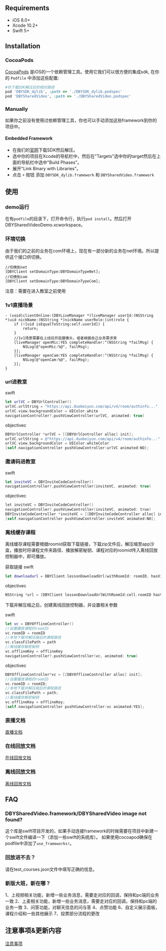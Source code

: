 ## Requirements

- iOS 8.0+
- Xcode 10.2+
- Swift 5+
## Installation

### CocoaPods

[CocoaPods](https://cocoapods.org) 是iOS的一个依赖管理工具。使用它我们可以很方便的集成sdk, 在你的 `Podfile` 中添加这些配置:

```ruby
#你下载SDK解压后的相对路径
pod 'DBYSDK_dylib', :path => './DBYSDK_dylib.podspec'
pod 'DBYSharedVideo', :path => './DBYSharedVideo.podspec'
```
### Manually

如果你之前没有使用过依赖管理工具，你也可以手动添加这些framework到你的项目中。

#### Embedded Framework
- 在我们的[官网](http://docs.duobeiyun.com/ios)下载SDK然后解压。
- 选中你的项目在Xcode的导航栏中，然后在"Targets"选中你的target然后在上面的导航栏中选中"Build Phases"。
- 展开"Link Binary with Libraries"。
- 点击 `+` 按钮 添加 `DBYSDK_dylib.framework` 和 `DBYSharedVideo.framework`

## 使用
### demo运行
在有`podfile`的目录下，打开命令行，执行`pod install`。然后打开DBYSharedVideoDemo.xcworkspace。

### 环境切换
由于我们的之前的业务在com环境上，现在有一部分新的业务在net环境。所以提供这个接口供切换。
```objc
//切换到net
[DBYClient setDomainType:DBYDomainTypeNet];
//切换到com
[DBYClient setDomainType:DBYDomainTypeCom];
```
注意：需要在进入教室之前使用

### 1v1直播场景
```objc
- (void)clientOnline:(DBYLiveManager *)liveManager userId:(NSString *)uid nickName:(NSString *)nickName userRole:(int)role {
    if (![uid isEqualToString:self.userId]) {
        return;
    }
    //1v1场景需要在上线后开启摄像头，或者根据自己业务需求来
    [liveManager openMic:YES completeHandler:^(NSString *failMsg) {
        NSLog(@"openMic:%@", failMsg);
    }];
    [liveManager openCam:YES completeHandler:^(NSString *failMsg) {
        NSLog(@"openCam:%@", failMsg);
    }];
}
```
### url进教室

swift
```swift
let urlVC = DBYUrlController()
urlVC.urlString = "https://api.duobeiyun.com/api/v4/room/authinfo..."
urlVC.view.backgroundColor = UIColor.white
navigationController?.pushViewController(urlVC, animated: true)
```
objectivec
```objectivec
DBYUrlController *urlVC = [[DBYUrlController alloc] init]; 
urlVC.urlString = @"https://api.duobeiyun.com/api/v4/room/authinfo...";
urlVC.view.backgroundColor = UIColor.whiteColor
[self.navigationController pushViewController:urlVC animated:NO];
```
### 邀请码进教室

swift
```swift
let inviteVC = DBYInviteCodeController()
navigationController?.pushViewController(inviteVC, animated: true)
```
objectivec
```objectivec
let inviteVC = DBYInviteCodeController()
navigationController?.pushViewController(inviteVC, animated: true)
DBYInviteCodeController *inviteVC = [[DBYInviteCodeController alloc] init];
[self.navigationController pushViewController:inviteVC animated:NO];
```

### 离线缓存课程

离线缓存课程需要根据roomid获取下载链接，下载zip文件后，解压缩至app沙盒，播放时将课程文件夹路径、播放解密秘钥、课程对应的roomid传入离线回放控制器中，即可播放。

获取链接
swift
```swift
let downloadurl = DBYClient.lessonDownloadUrl(withRoomId: roomID, hasVideo: false)
```
objectivec
```objectivec
NSString *url = [DBYClient lessonDownloadUrlWithRoomId:cell.roomID hasVideo:NO];
```

下载并解压缩之后，创建离线回放控制器，并设置相关参数

swift
```swift
let vc = DBYOfflineController()
//设置播放课程的roomID
vc.roomID = roomID
//本地下载并解压缩后的课程路径
vc.classFilePath = path
//离线缓存解密秘钥
vc.offlineKey = offlineKey
navigationController?.pushViewController(vc, animated: true)
```
objectivec
```objectivec
DBYOfflineController*vc = [[DBYOfflineController alloc] init];
//设置播放课程的roomID
vc.roomID = roomID;
//本地下载并解压缩后的课程路径
vc.classFilePath = path;
//离线缓存解密秘钥
vc.offlineKey = offlineKey;
[self.navigationController pushViewController:vc animated:YES];
```

### 直播文档
[直播文档](./docs/live.md)
### 在线回放文档
[在线回放文档](./docs/onlinePlayback.md)
### 离线回放文档
[离线回放文档](./docs/offlinePlayback.md)

## FAQ

### DBYSharedVideo.framework/DBYSharedVideo image not found?
这个库是swift项目开发的，如果手动连接framework的时候需要在项目中新建一个swift文件编译一下（添加一些swift的系统库）。
如果使用cocoapod确保在podfile中添加了`use_frameworks!`。

### 回放进不去？
请在test_courses.json文件中填写正确的信息。

### 新版大班，新在哪？
1、上视频相关功能，新增一些业务消息，需要走对应的回调，保持和pc端的业务一致
2、上麦相关功能，新增一些业务消息，需要走对应的回调，保持和pc端的业务一致
3、问答功能，对聊天信息的问与答
4、点赞功能
6、自定义展示面板，课程介绍和一些其他展示
7、投票部分流程的更改

## 注意事项&更新内容
[注意事项](./update.md)

